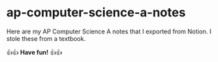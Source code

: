 # ap-computer-science-a-notes

Here are my AP Computer Science A notes that I exported from Notion. I stole these from a textbook.

👍👍 **Have fun!** 👍👍
